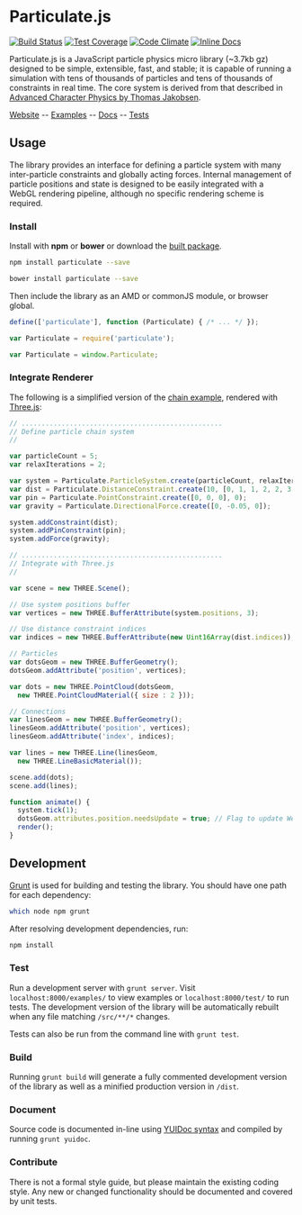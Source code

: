# Particulate.js

[![Build Status][travis-image]][travis-url] [![Test Coverage][coveralls-image]][coveralls-url] [![Code Climate][climate-image]][climate-url] [![Inline Docs][docs-image]][docs-url]

Particulate.js is a JavaScript particle physics micro library (~3.7kb gz) designed to be simple, extensible, fast, and stable;
it is capable of running a simulation with tens of thousands of particles and tens of thousands of constraints in real time.
The core system is derived from that described in [Advanced Character Physics by Thomas Jakobsen][adv-phys-url].

[Website](http://particulatejs.org) --
[Examples](http://particulatejs.org/examples/) --
[Docs](http://particulatejs.org/docs/) --
[Tests](http://particulatejs.org/test/)

## Usage

The library provides an interface for defining a particle system with many inter-particle constraints
and globally acting forces. Internal management of particle positions and state is designed to be easily integrated
with a WebGL rendering pipeline, although no specific rendering scheme is required.

### Install

Install with **npm** or **bower** or download the [built package][dist-url].

```sh
npm install particulate --save
```

```sh
bower install particulate --save
```

Then include the library as an AMD or commonJS module, or browser global.

```js
define(['particulate'], function (Particulate) { /* ... */ });
```

```js
var Particulate = require('particulate');
```

```js
var Particulate = window.Particulate;
```

### Integrate Renderer

The following is a simplified version of the [chain example](http://particulatejs.org/examples/#chain/chain.html),
rendered with [Three.js][three-url]:

```js
// ..................................................
// Define particle chain system
//

var particleCount = 5;
var relaxIterations = 2;

var system = Particulate.ParticleSystem.create(particleCount, relaxIterations);
var dist = Particulate.DistanceConstraint.create(10, [0, 1, 1, 2, 2, 3, 3, 4]);
var pin = Particulate.PointConstraint.create([0, 0, 0], 0);
var gravity = Particulate.DirectionalForce.create([0, -0.05, 0]);

system.addConstraint(dist);
system.addPinConstraint(pin);
system.addForce(gravity);

// ..................................................
// Integrate with Three.js
//

var scene = new THREE.Scene();

// Use system positions buffer
var vertices = new THREE.BufferAttribute(system.positions, 3);

// Use distance constraint indices
var indices = new THREE.BufferAttribute(new Uint16Array(dist.indices));

// Particles
var dotsGeom = new THREE.BufferGeometry();
dotsGeom.addAttribute('position', vertices);

var dots = new THREE.PointCloud(dotsGeom,
  new THREE.PointCloudMaterial({ size : 2 }));

// Connections
var linesGeom = new THREE.BufferGeometry();
linesGeom.addAttribute('position', vertices);
linesGeom.addAttribute('index', indices);

var lines = new THREE.Line(linesGeom,
  new THREE.LineBasicMaterial());

scene.add(dots);
scene.add(lines);

function animate() {
  system.tick(1);
  dotsGeom.attributes.position.needsUpdate = true; // Flag to update WebGL buffer
  render();
}
```

## Development

[Grunt][grunt-url] is used for building and testing the library.
You should have one path for each dependency:

```sh
which node npm grunt
```

After resolving development dependencies, run:

```sh
npm install
```

### Test

Run a development server with `grunt server`.
Visit `localhost:8000/examples/` to view examples or `localhost:8000/test/` to run tests.
The development version of the library will be automatically rebuilt when any file matching `/src/**/*` changes.

Tests can also be run from the command line with `grunt test`.

### Build

Running `grunt build` will generate a fully commented development version of the library as well as
a minified production version in `/dist`.

### Document

Source code is documented in-line using [YUIDoc syntax](http://yui.github.io/yuidoc/syntax/index.html)
and compiled by running `grunt yuidoc`.

### Contribute

There is not a formal style guide, but please maintain the existing coding style.
Any new or changed functionality should be documented and covered by unit tests.


[adv-phys-url]: http://web.archive.org/web/20080410171619/http://www.teknikus.dk/tj/gdc2001.htm
[dist-url]: http://particulatejs.org/dist/particulate.js
[three-url]: http://threejs.org
[grunt-url]: http://gruntjs.com/
[yuidoc-url]: http://yui.github.io/yuidoc/syntax/index.html

[travis-url]: http://travis-ci.org/jpweeks/particulate-js
[travis-image]: http://img.shields.io/travis/jpweeks/particulate-js/develop.svg?style=flat
[coveralls-url]: https://coveralls.io/r/jpweeks/particulate-js
[coveralls-image]: http://img.shields.io/coveralls/jpweeks/particulate-js/develop.svg?style=flat
[climate-url]: https://codeclimate.com/github/jpweeks/particulate-js/code
[climate-image]: https://img.shields.io/codeclimate/github/jpweeks/particulate-js.svg
[docs-image]: http://inch-ci.org/github/jpweeks/particulate-js.svg?branch=master&style=shields
[docs-url]: http://inch-ci.org/github/jpweeks/particulate-js

